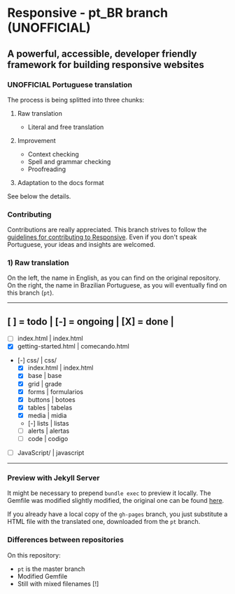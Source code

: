 # Responsive - pt_BR branch (UNOFFICIAL)

## A powerful, accessible, developer friendly framework for building responsive websites

### UNOFFICIAL Portuguese translation
The process is being splitted into three chunks:

1) Raw translation
    - Literal and free translation
    
2) Improvement 
    - Context checking
    - Spell and grammar checking
    - Proofreading

3) Adaptation to the docs format	
 	

See below the details.

### Contributing
Contributions are really appreciated. This branch strives to follow the [guidelines for contributing to Responsive](https://github.com/lsrdg/Responsive/blob/master/CONTRIBUTING.md).
Even if you don't speak Portuguese, your ideas and insights are welcomed.

### 1) Raw translation
On the left, the name in English, as you can find on the original repository.
On the right, the name in Brazilian Portuguese, as you will eventually find on this branch (`pt`).

-----------------------------------------
[ ] = todo | [-] = ongoing | [X] = done |
-------------------------------------------------
- [ ] index.html		| index.html
- [X] getting-started.html	| comecando.html
- [-] css/			| css/
    - [X] index.html		| index.html
    - [X] base			| base
    - [X] grid			| grade
    - [X] forms			| formularios
    - [X] buttons		| botoes
    - [X] tables		| tabelas
    - [X] media			| midia
    - [-] lists			| listas
    - [ ] alerts		| alertas
    - [ ] code 			| codigo
- [ ] JavaScript/		| javascript
-------------------------------------------------

### Preview with Jekyll Server
It might be necessary to prepend `bundle exec` to preview it locally. The 
Gemfile was modified slightly modified, the original one can be found [here](https://github.com/ResponsiveBP/Responsive/blob/gh-pages/Gemfile).

If you already have a local copy of the `gh-pages` branch, you just substitute a
HTML file with the translated one, downloaded from the `pt` branch.

### Differences between repositories
On this repository: 

- `pt` is the master branch
- Modified Gemfile 
- Still with mixed filenames [!]


